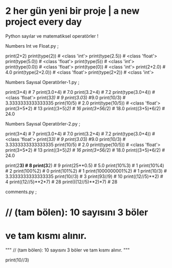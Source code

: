 # 2 her gün yeni bir proje | a new project every day

Python sayılar ve matematiksel operatörler !

Numbers Int ve Float.py ;

print(2+2)
print(type(2))     # <class 'int'>
print(type(2.5))   # <class 'float'>
print(type(5.0))   # <class 'float'>
print(type(5))     # <class 'int'>
print(type(0.0))   # <class 'float'>
print(type(0))     # <class 'int'>
print(2+2.0)       # 4.0
print(type(2+2.0)) # <class 'float'>
print(type(2+2))   # <class 'int'>


Numbers Sayısal Operatörler-1.py ;

print(3+4)         # 7
print(3.0+4)       # 7.0
print(3.2+4)       # 7.2
print(type(3.0+4)) # <class 'float'>
print(3*3)         # 9
print(3.0*3)       #9.0
print(10/3)        # 3.3333333333333335
print(10/5)        # 2.0
print(type(10/5))  # <class 'float'>
print(3+5*2)       # 13
print((3+5)*2)     # 16
print(3+5*6/2)     # 18.0
print((3+5)*6/2)   # 24.0

Numbers Sayısal Operatörler-2.py ;

print(3+4)             # 7
print(3.0+4)           # 7.0
print(3.2+4)           # 7.2
print(type(3.0+4))     # <class 'float'>
print(3*3)             # 9
print(3.0*3)           #9.0
print(10/3)            # 3.3333333333333335
print(10/5)            # 2.0
print(type(10/5))      # <class 'float'>
print(3+5*2)           # 13
print((3+5)*2)         # 16
print(3+5*6/2)         # 18.0
print((3+5)*6/2)       # 24.0

print(2**3)            # 8
print(3**2)            # 9
print(25**0.5)         # 5.0
print(10%3)            # 1
print(10%4)            # 2
print(100%2)           # 0
print(101%2)           # 1
print(1000000001%2)    # 1
print(10/3)            # 3.3333333333333335
print(10//3)           # 3
print(93//9)           # 10
print((12//5)**2)      # 4
print((12//5)**2*7)    # 28
print(((12//5)**2)*7)  # 28


comments.py ;

# // (tam bölen): 10 sayısını 3 böler
# ve tam kısmı alınır.

"""
// (tam bölen): 10 sayısını 3 böler
ve tam kısmı alınır.
"""

print(10//3) 
